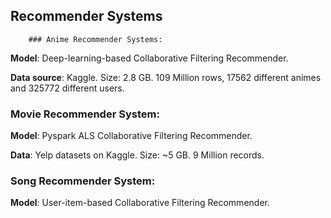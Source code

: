 ## Recommender Systems

        ### Anime Recommender Systems:
**Model**: Deep-learning-based Collaborative Filtering Recommender.

**Data source**: Kaggle. Size: 2.8 GB. 109 Million rows, 17562 different animes and 325772 different users.


### Movie Recommender System:
**Model**: Pyspark ALS Collaborative Filtering Recommender.

**Data**: Yelp datasets on Kaggle. Size: ~5 GB. 9 Million records. 

### Song Recommender System:
**Model**: User-item-based Collaborative Filtering Recommender.
